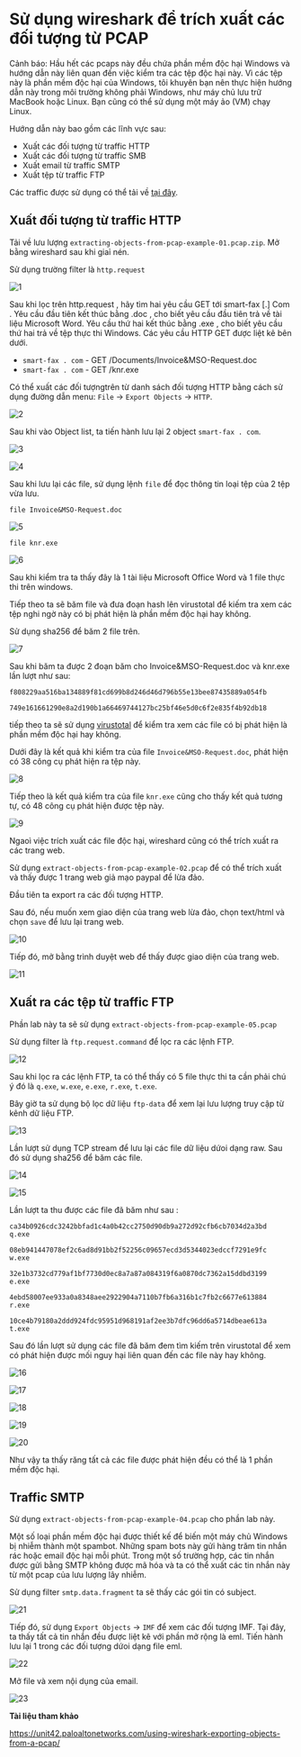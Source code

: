 # Sử dụng wireshark để  trích xuất các đối tượng từ PCAP

Cảnh báo: Hầu hết các pcaps này đều chứa phần mềm độc hại Windows và hướng dẫn này liên quan đến việc kiểm tra các tệp độc hại này. Vì các tệp này là phần mềm độc hại của Windows, tôi khuyên bạn nên thực hiện hướng dẫn này trong môi trường không phải Windows, như máy chủ lưu trữ MacBook hoặc Linux. Bạn cũng có thể sử dụng một máy ảo (VM) chạy Linux.

Hướng dẫn này bao gồm các lĩnh vực sau:

- Xuất các đối tượng từ traffic HTTP
- Xuất các đối tượng từ traffic SMB
- Xuất email từ traffic SMTP
- Xuất tệp từ traffic FTP

Các traffic được sử dụng có thể tải về [tại đây](https://www.malware-traffic-analysis.net/training/exporting-objects.html).

## Xuất đối tượng từ traffic HTTP

Tải về  lưu lượng `extracting-objects-from-pcap-example-01.pcap.zip`. Mở bằng wireshard sau khi giaỉ nén. 

Sử dụng trường filter là `http.request`

![1](../images/obj1.jpg)

Sau khi lọc trên http.request , hãy tìm hai yêu cầu GET tới smart-fax [.] Com . Yêu cầu đầu tiên kết thúc bằng .doc , cho biết yêu cầu đầu tiên trả về tài liệu Microsoft Word. Yêu cầu thứ hai kết thúc bằng .exe , cho biết yêu cầu thứ hai trả về tệp thực thi Windows. Các yêu cầu HTTP GET được liệt kê bên dưới.

- `smart-fax . com` - GET /Documents/Invoice&MSO-Request.doc
- `smart-fax . com` - GET /knr.exe

Có thể xuất các đối tượngtrên từ danh sách đối tượng HTTP bằng cách sử dụng đường dẫn menu: `File` -> `Export Objects` -> `HTTP`. 

![2](../images/obj2.jpg)

Sau khi vào Object list, ta tiến hành lưu lại 2 object `smart-fax . com`. 

![3](../images/obj3.jpg)

![4](../images/obj4.jpg)

Sau khi lưu lại các file, sử dụng lệnh `file` để đọc thông tin loại tệp của 2 tệp vừa lưu. 

```
file Invoice&MSO-Request.doc
```

![5](../images/obj5.png)

```
file knr.exe
```

![6](../images/obj6.jpg)

Sau khi kiểm tra ta thấy đây là 1 tài liệu Microsoft Office Word và 1 file thực thi trên windows. 

Tiếp theo ta sẽ băm file và đưa đoạn hash lên virustotal để kiếm tra xem các tệp nghi ngờ này có bị phát hiện là phần mềm độc hại hay không. 

Sử dụng sha256 để băm 2 file trên. 

![7](../images/obj7.jpg)

Sau khi băm ta được 2 đoạn băm cho Invoice&MSO-Request.doc và knr.exe lần lượt như sau: 

```
f808229aa516ba134889f81cd699b8d246d46d796b55e13bee87435889a054fb
```

```
749e161661290e8a2d190b1a66469744127bc25bf46e5d0c6f2e835f4b92db18
```

tiếp theo ta sẽ sử dụng [virustotal](https://www.virustotal.com/) để kiểm tra xem các file có bị phát hiện là phần mềm độc hại hay không. 

Dưới đây là kết quả khi kiểm tra của file `Invoice&MSO-Request.doc`, phát hiện có 38 công cụ phát hiện ra tệp này. 

![8](../images/obj8.jpg)

Tiếp theo là kết quả kiểm tra của file `knr.exe` cũng cho thấy kết quả tương tự, có 48 công cụ phát hiện được tệp này. 

![9](../images/obj9.jpg)

Ngaoì việc trích xuất các file độc hại, wireshard cũng có thể trích xuất ra các trang web. 

Sử dụng `extract-objects-from-pcap-example-02.pcap` để có thể trích xuất và thấy được 1 trang web giả mạo paypal để lừa đảo. 

Đầu tiên ta export ra các đối tượng HTTP. 

Sau đó, nếu muốn xem giao diện của trang web lừa đảo, chọn text/html và chọn `save` để lưu lại trang web.

![10](../images/obj10.jpg)

Tiếp đó, mở bằng trình duyệt web để thấy được giao diện của trang web. 

![11](../images/obj11.jpg)

## Xuất ra các tệp từ traffic FTP 

Phần lab này ta sẽ sử dụng `extract-objects-from-pcap-example-05.pcap`

Sử dụng filter là `ftp.request.command` để lọc ra các lệnh FTP. 

![12](../images/obj12.jpg)

Sau khi lọc ra các lệnh FTP, ta có thể thấy có 5 file thực thi ta cần phải chú ý đó là `q.exe`,  `w.exe`, `e.exe`, `r.exe`, `t.exe`. 

Bây giờ ta sử dụng bộ lọc dữ liệu `ftp-data` để xem lại lưu lượng truy cập từ kênh dữ liệu FTP. 

![13](../images/obj13.jpg)

Lần lượt sử dụng TCP stream để lưu lại các file dữ liệu dứoi dạng raw. Sau đó sử dụng sha256 để băm các file. 

![14](../images/obj14.jpg)

![15](../images/obj15.jpg)

Lần lượt ta thu được các file đã băm như sau : 

```
ca34b0926cdc3242bbfad1c4a0b42cc2750d90db9a272d92cfb6cb7034d2a3bd  q.exe

08eb941447078ef2c6ad8d91bb2f52256c09657ecd3d5344023edccf7291e9fc  w.exe

32e1b3732cd779af1bf7730d0ec8a7a87a084319f6a0870dc7362a15ddbd3199  e.exe

4ebd58007ee933a0a8348aee2922904a7110b7fb6a316b1c7fb2c6677e613884  r.exe

10ce4b79180a2ddd924fdc95951d968191af2ee3b7dfc96dd6a5714dbeae613a  t.exe
```

Sau đó lần lượt sử dụng các file đã băm đem tìm kiếm trên virustotal để xem có phát hiện được mối nguy hại liên quan đến các file này hay không. 

![16](../images/obj16.jpg)

![17](../images/obj17.jpg)

![18](../images/obj18.jpg)

![19](../images/obj19.jpg)

![20](../images/obj20.jpg)

Như vậy ta thấy răng tất cả các file được phát hiện đều có thể là 1 phần mềm độc hại. 

## Traffic SMTP

Sử dụng `extract-objects-from-pcap-example-04.pcap` cho phần lab này. 

Một số loại phần mềm độc hại được thiết kế để biến một máy chủ Windows bị nhiễm thành một spambot. Những spam bots này gửi hàng trăm tin nhắn rác hoặc email độc hại mỗi phút. Trong một số trường hợp, các tin nhắn được gửi bằng SMTP không được mã hóa và ta có thể xuất các tin nhắn này từ một pcap của lưu lượng lây nhiễm.

Sử dụng filter `smtp.data.fragment` ta sẽ thấy các gói tin có subject. 

![21](../images/obj21.jpg)

Tiếp đó, sử dụng `Export Objects` -> `IMF` để xem các đối tượng IMF. Tại đây, ta thấy tất cả tin nhắn đều được liệt kê với phần mở rộng là eml. Tiến hành lưu lại 1 trong các đối tượng dứoi dạng file eml. 

![22](../images/obj22.jpg)

Mở file và xem nội dụng của email. 

![23](../images/obj23.jpg)


**Tài liệu tham khảo**

https://unit42.paloaltonetworks.com/using-wireshark-exporting-objects-from-a-pcap/
